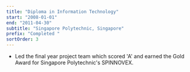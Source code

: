 ```yaml
---
title: "Diploma in Information Technology"
start: "2008-01-01"
end: "2011-04-30"
subtitle: "Singapore Polytechnic, Singapore"
prefix: "Completed "
sortOrder: 3
---
```


- Led the final year project team which scored 'A' and earned the Gold Award for Singapore Polytechnic's SPINNOVEX.
